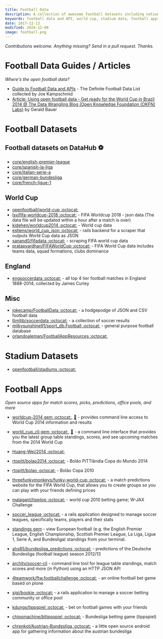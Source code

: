 ```yaml
---
title: Football Data
description: A collection of awesome football datasets including national teams, clubs, match schedules, players, stadiums, etc.
keywords: football data and API, world cup, stadium data, football apps
date: 2017-12-13
modified: 2024-12-09
image: football.png
---
```


*Contributions welcome. Anything missing? Send in a pull request. Thanks.*

# Football Data Guides / Articles

_Where's the open football data?_

- [Guide to Football Data and APIs](http://www.jokecamp.com/blog/guide-to-football-and-soccer-data-and-apis/) - The Definite Football Data List collected by Joe Kampschmid  
- [Article: Using open football data - Get ready for the World Cup in Brazil 2014 @ The Data Wrangling Blog (Open Knowledge Foundation (OKFN) Labs)](http://okfnlabs.org/blog/2014/05/06/open-data-world-cup.html) by Gerald Bauer

# Football Datasets

## Football datasets on DataHub ⚽

- [core/english-premier-league](https://datahub.io/core/english-premier-league)
- [core/spanish-la-liga](https://datahub.io/core/spanish-la-liga)
- [core/italian-serie-a](https://datahub.io/core/italian-serie-a)
- [core/german-bundesliga](https://datahub.io/core/german-bundesliga)
- [core/french-ligue-1](https://datahub.io/core/french-ligue-1)

## World Cup

- [openfootball/world-cup :octocat:](https://github.com/openfootball/world-cup)
- [lsv/fifa-worldcup-2018 :octocat:](https://github.com/lsv/fifa-worldcup-2018) - FIFA Worldcup 2018 - json data (The data file will be updated within a hour after a match is over)
- [kidehen/worldcup2014 :octocat:](https://github.com/kidehen/worldcup2014) - World cup data
- [estiens/world_cup_json :octocat:](https://github.com/estiens/world_cup_json) - rails backend for a scraper that outputs World Cup data as JSON
- [sanand0/fifadata :octocat:](https://github.com/sanand0/fifadata) - scraping FIFA world cup data
- [pratapvardhan/FIFAWorldCup :octocat:](https://github.com/pratapvardhan/FIFAWorldCup) - FIFA World Cup data includes teams data, squad formations, clubs dominance


## England

- [engsoccerdata :octocat:](https://github.com/jalapic/engsoccerdata) - all top 4 tier football matches in England 1888-2014; collected by James Curley


## Misc

- [jokecamp/FootballData :octocat:](https://github.com/jokecamp/FootballData) - a hodgepodge of JSON and CSV football data
- [llimllib/soccerdata :octocat:](https://github.com/llimllib/soccerdata) - a collection of soccer results
- [milkysunshine91/sport_db.Football :octocat:](https://github.com/milkysunshine91/sport_db.Football) - general purpose football database
- [orlandoaleman/FootballAppResources :octocat:](https://github.com/orlandoaleman/FootballAppResources)


# Stadium Datasets

- [openfootball/stadiums :octocat:](https://github.com/openfootball/stadiums)


# Football Apps

_Open source apps for match scores, picks, predictions, office pools, and more_

- [worldcup-2014 gem :octocat:](https://github.com/hpoydar/worldcup-2014), [:gem:](https://rubygems.org/gems/worldcup-2014) - provides command line access to World Cup 2014 information and results
- [world_cup_cli gem :octocat:](https://github.com/jameswilliamiii/world_cup_cli), [:gem:](https://rubygems.org/gems/world_cup_cli) - a command line interface that provides you the latest group table standings, scores, and see upcoming matches from the 2014 World Cup

- [Huang-Wei/2014 :octocat:](https://github.com/Huang-Wei/2014)
- [rtopitt/bolao2014 :octocat:](https://github.com/rtopitt/bolao2014) - Bolão PiTTlândia Copa do Mundo 2014
- [rtopitt/bolao :octocat:](https://github.com/rtopitt/bolao) - Bolão Copa 2010
- [threefunkymonkeys/funky-world-cup :octocat:](https://github.com/threefunkymonkeys/funky-world-cup) - a match predictions website for the FIFA World Cup, that allows you to create groups so you can play with your friends defining prices
- [malagant/tipptop :octocat:](https://github.com/malagant/tipptop) -  world cup 2010 betting game; W-JAX Challenge

- [soccer_league :octocat:](https://github.com/mrjabba/soccer_league) - a rails application designed to manage soccer leagues, specifically teams, players and their stats
- [standings gem](https://rubygems.org/gems/standings) - view European football (e.g. the English Premier League, English Championship, Scottish Premier League, La Liga, Ligue 1, Serie A, and Bundesliga) standings from your terminal.
- [ahs85/bundesliga_predictions :octocat:](https://github.com/ahs85/bundesliga_predictions) - predictions of the Deutsche Bundesliga (football league) season 2012/13
- [architv/soccer-cli](https://github.com/architv/soccer-cli) - command line tool for league table standings, match scores and more (in Python) using an HTTP JSON API


- [4teamwork/ftw.footballchallenge :octocat:](https://github.com/4teamwork/ftw.footballchallenge) - an online football bet game based on plone
- [sigi/bookie :octocat:](https://github.com/sigi/bookie) - a rails application to manage a soccer betting community or office pool
- [kdungs/tippspiel :octocat:](https://github.com/kdungs/tippspiel) - bet on football games with your friends
- [chipsmachine/bltippspiel :octocat:](https://github.com/chipsmachine/bltippspiel) - Bundesliga betting game (tippspiel)
- [chrenkot/Austrian-Bundesliga :octocat:](https://github.com/chrenkot/Austrian-Bundesliga) - a little open source android app for gathering information about the austrian bundesliga
